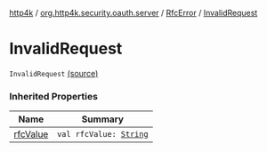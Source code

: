 [http4k](../../index.md) / [org.http4k.security.oauth.server](../index.md) / [RfcError](index.md) / [InvalidRequest](./-invalid-request.md)

# InvalidRequest

`InvalidRequest` [(source)](https://github.com/http4k/http4k/blob/master/http4k-security-oauth/src/main/kotlin/org/http4k/security/oauth/server/OAuthError.kt#L11)

### Inherited Properties

| Name | Summary |
|---|---|
| [rfcValue](rfc-value.md) | `val rfcValue: `[`String`](https://kotlinlang.org/api/latest/jvm/stdlib/kotlin/-string/index.html) |
